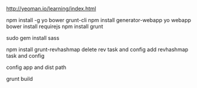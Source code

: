 http://yeoman.io/learning/index.html

npm install -g yo bower grunt-cli
npm install generator-webapp
yo webapp
bower install requirejs
npm install
grunt

sudo gem install sass

npm install grunt-revhashmap
delete rev task and config
add revhashmap task and config

config app and dist path

grunt build

